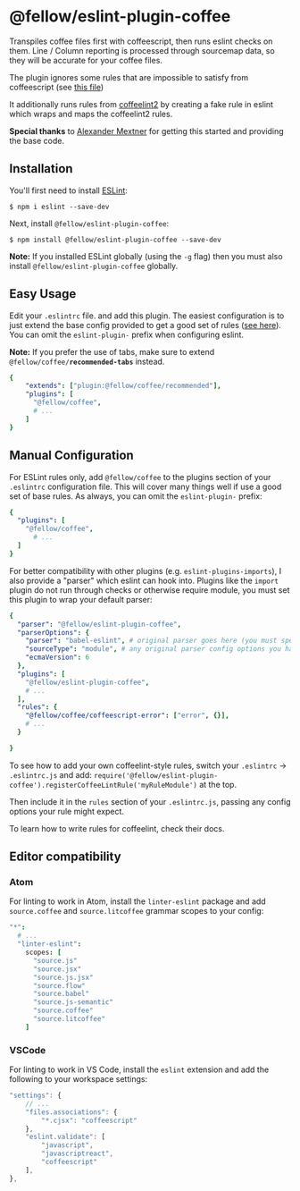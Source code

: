 # @fellow/eslint-plugin-coffee

Transpiles coffee files first with coffeescript, then runs eslint checks on them. Line / Column reporting is processed through sourcemap data, so they will be accurate for your coffee files.

The plugin ignores some rules that are impossible to satisfy from coffeescript (see [this file](src/processors.coffee#L8))

It additionally runs rules from [coffeelint2](https://www.npmjs.com/package/@fellow/coffeelint2) by creating a fake rule in eslint which wraps and maps the coffeelint2 rules.

**Special thanks** to [Alexander Mextner](https://github.com/a-x-) for getting this started and providing the base code.

## Installation

You'll first need to install [ESLint](http://eslint.org):

```
$ npm i eslint --save-dev
```

Next, install `@fellow/eslint-plugin-coffee`:

```
$ npm install @fellow/eslint-plugin-coffee --save-dev
```

**Note:** If you installed ESLint globally (using the `-g` flag) then you must also install `@fellow/eslint-plugin-coffee` globally.


## Easy Usage
Edit your `.eslintrc` file. and add this plugin. The easiest configuration is to just extend the base config provided to get a good set of rules ([see here](src/configs/recommended.coffee)). You can omit the `eslint-plugin-` prefix when configuring eslint.

**Note:** If you prefer the use of tabs, make sure to extend <code>@fellow/coffee/**recommended-tabs**</code> instead.

```yaml
{
    "extends": ["plugin:@fellow/coffee/recommended"],
    "plugins": [
      "@fellow/coffee",
      # ...
    ]
}
```

## Manual Configuration
For ESLint rules only, add `@fellow/coffee` to the plugins section of your `.eslintrc` configuration file. This will cover many things well if use a good set of base rules. As always, you can omit the `eslint-plugin-` prefix:

```yaml
{
  "plugins": [
    "@fellow/coffee",
      # ...
  ]
}
```

For better compatibility with other plugins (e.g. `eslint-plugins-imports`), I also provide a "parser" which eslint can hook into. Plugins like the `import` plugin do not run through checks or otherwise require  module, you must set this plugin to wrap your default parser:
```yaml
{
  "parser": "@fellow/eslint-plugin-coffee",
  "parserOptions": {
    "parser": "babel-eslint", # original parser goes here (you must specify one to use this option).
    "sourceType": "module", # any original parser config options you had.
    "ecmaVersion": 6
  },
  "plugins": [
    "@fellow/eslint-plugin-coffee",
    # ...
  ],
  "rules": {
    "@fellow/coffee/coffeescript-error": ["error", {}],
    # ...
  }

}
```

To see how to add your own coffeelint-style rules, switch your `.eslintrc` -> `.eslintrc.js` and add:
`require('@fellow/eslint-plugin-coffee').registerCoffeeLintRule('myRuleModule')` at the top.

Then include it in the `rules` section of your `.eslintrc.js`, passing any config options your rule might expect.

To learn how to write rules for coffeelint, check their docs.





## Editor compatibility
### Atom
For linting to work in Atom, install the `linter-eslint` package and add `source.coffee` and `source.litcoffee` grammar scopes to your config:
``` coffee
"*":
  # ...
  "linter-eslint":
    scopes: [
      "source.js"
      "source.jsx"
      "source.js.jsx"
      "source.flow"
      "source.babel"
      "source.js-semantic"
      "source.coffee"
      "source.litcoffee"
    ]
```

### VSCode
For linting to work in VS Code, install the `eslint` extension and add the following to your workspace settings:
``` js
"settings": {
    // ...
    "files.associations": {
        "*.cjsx": "coffeescript"
    },
    "eslint.validate": [
        "javascript",
        "javascriptreact",
        "coffeescript"
    ],
},
```
